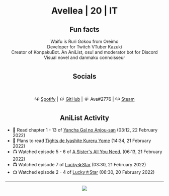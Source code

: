 <h1 align="center">
Avellea | 20 | IT
</h1>



<h2 align="center">
Fun facts
</h2>

<p align="center">
Waifu is Ruri Gokou from Oreimo<br>
Developer for Twitch VTuber Kazuki<br>
Creator of KonpakuBot. An AniList, osu! and moderator bot for Discord<br>
Visual novel and danmaku connoisseur
</p>

<h1>
<h2 align="center">Socials</h2>
<br>
<p align="center">
<img src="https://open.scdn.co/cdn/images/favicon.5cb2bd30.ico" alt="spotify logo" width="16"> <a href="https://open.spotify.com/user/2r8tkjt7qlh7uo7k06z43t63a">Spotify</a> | <img src="https://github.com/fluidicon.png" alt="github logo" width="16"> <a href="https://github.com/Avellea">GitHub</a> | <img src="https://i.imgur.com/ywxedYu.png" alt="github logo" width="16"> Ave#2776 | <img src="https://store.steampowered.com/favicon.ico" alt="spotify logo" width="16"> <a href="https://steamcommunity.com/id/Avellea/">Steam</a>
</p>
<h1>

<h2 align="center">AniList Activity</h2>

<!-- ANILIST_ACTIVITY:start -->

-   📖 Read chapter 1 - 13 of [Yancha Gal no Anjou-san](https://anilist.co/manga/101315) (03:12, 22 February 2022)
-   📖 Plans to read [Tights de Iyashite Kureru Yome](https://anilist.co/manga/113396) (14:34, 21 February 2022)
-   📺 Watched episode 5 - 6 of [A Sister's All You Need.](https://anilist.co/anime/98596) (06:13, 21 February 2022)
-   📺 Watched episode 7 of [Lucky☆Star](https://anilist.co/anime/1887) (03:30, 21 February 2022)
-   📺 Watched episode 2 - 4 of [Lucky☆Star](https://anilist.co/anime/1887) (06:30, 20 February 2022)

<!-- ANILIST_ACTIVITY:end -->


---



<p align="center">
<img src="https://i.pinimg.com/originals/5f/95/04/5f9504eb5a7d27ec7a6121b9e9aa48b3.gif">
<p>
